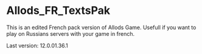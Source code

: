 # Allods_FR_TextsPak
This is an edited French pack version of Allods Game. Usefull if you want to play on Russians servers with your game in french. 

Last version: 12.0.01.36.1
